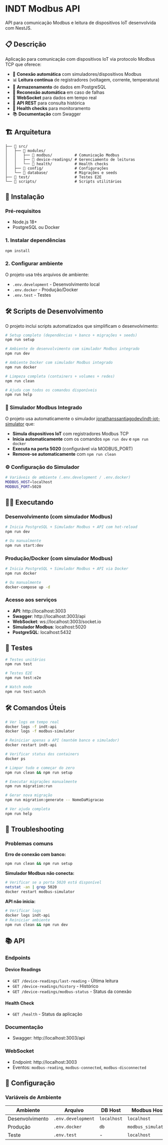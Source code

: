 # INDT Modbus API

API para comunicação Modbus e leitura de dispositivos IoT desenvolvida com NestJS.

## 📋 Descrição

Aplicação para comunicação com dispositivos IoT via protocolo Modbus TCP que oferece:

- 🔌 **Conexão automática** com simuladores/dispositivos Modbus
- 📊 **Leitura contínua** de registradores (voltagem, corrente, temperatura)
- 💾 **Armazenamento** de dados em PostgreSQL
- 🔄 **Reconexão automática** em caso de falhas
- 📡 **WebSocket** para dados em tempo real
- 📖 **API REST** para consulta histórica
- 🏥 **Health checks** para monitoramento
- 📚 **Documentação** com Swagger

## 🏗️ Arquitetura

```
├── 📁 src/
│   ├── 📁 modules/
│   │   ├── 📁 modbus/          # Comunicação Modbus
│   │   ├── 📁 device-readings/ # Gerenciamento de leituras
│   │   └── 📁 health/          # Health checks
│   ├── 📁 config/              # Configurações
│   └── 📁 database/            # Migrações e seeds
├── 📁 test/                    # Testes E2E
└── 📁 scripts/                 # Scripts utilitários
```

## 🚀 Instalação

### Pré-requisitos

- Node.js 18+
- PostgreSQL ou Docker

### 1. Instalar dependências

```bash
npm install
```

### 2. Configurar ambiente

O projeto usa três arquivos de ambiente:

- `.env.development` - Desenvolvimento local
- `.env.docker` - Produção/Docker
- `.env.test` - Testes

## 🛠️ Scripts de Desenvolvimento

O projeto inclui scripts automatizados que simplificam o desenvolvimento:

```bash
# Setup completo (dependências + banco + migrações + seeds)
npm run setup

# Ambiente de desenvolvimento com simulador Modbus integrado
npm run dev

# Ambiente Docker com simulador Modbus integrado
npm run docker

# Limpeza completa (containers + volumes + redes)
npm run clean

# Ajuda com todos os comandos disponíveis
npm run help
```

### 🎯 Simulador Modbus Integrado

O projeto usa automaticamente o simulador [jonathanssantiagodev/indt-iot-simulator](https://hub.docker.com/r/jonathanssantiagodev/indt-iot-simulator) que:

- **Simula dispositivos IoT** com registradores Modbus TCP
- **Inicia automaticamente** com os comandos `npm run dev` e `npm run docker`
- **Executa na porta 5020** (configurável via MODBUS_PORT)
- **Remove-se automaticamente** com `npm run clean`

### ⚙️ Configuração do Simulador

```bash
# Variáveis de ambiente (.env.development / .env.docker)
MODBUS_HOST=localhost
MODBUS_PORT=5020
```

## 🏃‍♂️ Executando

### Desenvolvimento (com simulador Modbus)

```bash
# Inicia PostgreSQL + Simulador Modbus + API com hot-reload
npm run dev

# Ou manualmente
npm run start:dev
```

### Produção/Docker (com simulador Modbus)

```bash
# Inicia PostgreSQL + Simulador Modbus + API via Docker
npm run docker

# Ou manualmente
docker-compose up -d
```

### Acesso aos serviços

- **API**: http://localhost:3003
- **Swagger**: http://localhost:3003/api
- **WebSocket**: ws://localhost:3003/socket.io
- **Simulador Modbus**: localhost:5020
- **PostgreSQL**: localhost:5432

## 🧪 Testes

```bash
# Testes unitários
npm run test

# Testes E2E
npm run test:e2e

# Watch mode
npm run test:watch
```

## 🛠️ Comandos Úteis

```bash
# Ver logs em tempo real
docker logs -f indt-api
docker logs -f modbus-simulator

# Reiniciar apenas a API (mantém banco e simulador)
docker restart indt-api

# Verificar status dos containers
docker ps

# Limpar tudo e começar do zero
npm run clean && npm run setup

# Executar migrações manualmente
npm run migration:run

# Gerar nova migração
npm run migration:generate -- NomeDaMigracao

# Ver ajuda completa
npm run help
```

## 🚨 Troubleshooting

### Problemas comuns

**Erro de conexão com banco:**

```bash
npm run clean && npm run setup
```

**Simulador Modbus não conecta:**

```bash
# Verificar se a porta 5020 está disponível
netstat -an | grep 5020
docker restart modbus-simulator
```

**API não inicia:**

```bash
# Verificar logs
docker logs indt-api
# Reiniciar ambiente
npm run clean && npm run dev
```

## 📚 API

### Endpoints

#### Device Readings

- `GET /device-readings/last-reading` - Última leitura
- `GET /device-readings/history` - Histórico
- `GET /device-readings/modbus-status` - Status da conexão

#### Health Check

- `GET /health` - Status da aplicação

### Documentação

- Swagger: http://localhost:3003/api

### WebSocket

- Endpoint: http://localhost:3003
- Eventos: `modbus-reading`, `modbus-connected`, `modbus-disconnected`

## 🔧 Configuração

### Variáveis de Ambiente

| Ambiente        | Arquivo            | DB Host     | Modbus Host        |
| --------------- | ------------------ | ----------- | ------------------ |
| Desenvolvimento | `.env.development` | `localhost` | `localhost`        |
| Produção        | `.env.docker`      | `db`        | `modbus_simulator` |
| Teste           | `.env.test`        | -           | `localhost`        |
